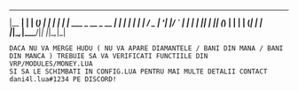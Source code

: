   _______    _             _       _ 
 |__   __|  | |           (_)     | |
    | |_   _| |_ ___  _ __ _  __ _| |
    | | | | | __/ _ \| '__| |/ _` | |
    | | |_| | || (_) | |  | | (_| | |
    |_|\__,_|\__\___/|_|  |_|\__,_|_|
    
    
    DACA NU VA MERGE HUDU ( NU VA APARE DIAMANTELE / BANI DIN MANA / BANI DIN MANCA ) TREBUIE SA VA VERIFICATI FUNCTIILE DIN VRP/MODULES/MONEY.LUA
    SI SA LE SCHIMBATI IN CONFIG.LUA PENTRU MAI MULTE DETALII CONTACT dani4l.lua#1234 PE DISCORD!
